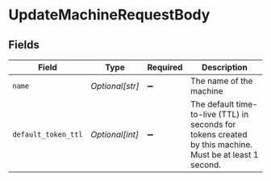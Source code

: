 # UpdateMachineRequestBody


## Fields

| Field                                                                                                    | Type                                                                                                     | Required                                                                                                 | Description                                                                                              |
| -------------------------------------------------------------------------------------------------------- | -------------------------------------------------------------------------------------------------------- | -------------------------------------------------------------------------------------------------------- | -------------------------------------------------------------------------------------------------------- |
| `name`                                                                                                   | *Optional[str]*                                                                                          | :heavy_minus_sign:                                                                                       | The name of the machine                                                                                  |
| `default_token_ttl`                                                                                      | *Optional[int]*                                                                                          | :heavy_minus_sign:                                                                                       | The default time-to-live (TTL) in seconds for tokens created by this machine. Must be at least 1 second. |